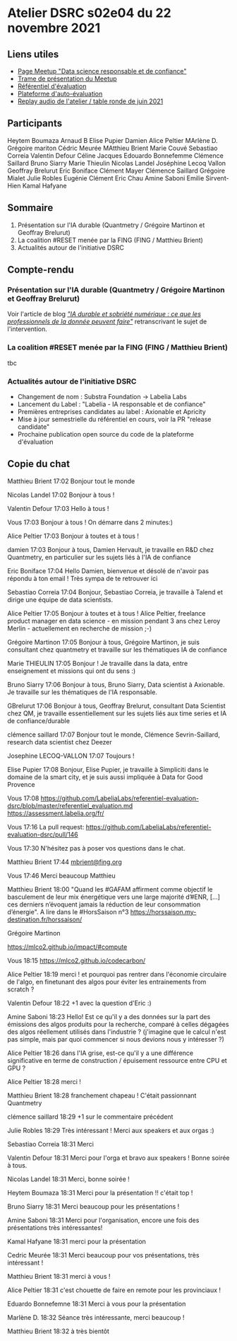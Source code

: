 # Atelier DSRC s02e04 du 22 novembre 2021

## Liens utiles

- [Page Meetup "Data science responsable et de confiance"](https://www.meetup.com/fr-FR/data-science-responsable-et-de-confiance/)
- [Trame de présentation du Meetup](https://docs.google.com/presentation/d/1m4kwe5X0pyoYJFaSUfcQWr56LrVMfy3zE2bAiiYJ6Zg/edit?usp=sharing)
- [Référentiel d'évaluation](https://github.com/LabeliaLabs/referentiel-evaluation-dsrc)
- [Plateforme d'auto-évaluation](https://assessment.labelia.org/)
- [Replay audio de l'atelier / table ronde de juin 2021](https://www.labelia.org/fr/replay-atelier-21062021)

## Participants

Heytem Boumaza 
Arnaud B 
Elise Pupier 
Damien
Alice Peltier
MArlène D. 
Grégoire mariton
Cédric Meurée
MAtthieu Brient 
Marie Couvé
Sebastiao Correia 
Valentin Defour
Céline Jacques 
Edouardo Bonnefemme
Clémence Saillard
Bruno Siarry
Marie Thieulin
Nicolas Landel 
Joséphine Lecoq Vallon 
Geoffray Brelurut
Eric Boniface
Clément Mayer
Clémence Saillard
Grégoire Mialet 
Julie Robles
Eugénie Clément
Eric Chau
Amine Saboni
Emilie Sirvent-Hien 
Kamal Hafyane

## Sommaire

1. Présentation sur l'IA durable (Quantmetry / Grégoire Martinon et Geoffray Brelurut)
1. La coalition #RESET menée par la FING (FING / Matthieu Brient)
1. Actualités autour de l'initiative DSRC

## Compte-rendu

### Présentation sur l'IA durable (Quantmetry / Grégoire Martinon et Geoffray Brelurut)

Voir l'article de blog *["IA durable et sobriété numérique : ce que les professionnels de la donnée peuvent faire"](https://medium.com/quantmetry/ia-durable-et-sobri%C3%A9t%C3%A9-num%C3%A9rique-ce-que-les-professionnels-de-la-donn%C3%A9e-peuvent-faire-5782289b73cc)* retranscrivant le sujet de l'intervention.

### La coalition #RESET menée par la FING (FING / Matthieu Brient)

tbc

### Actualités autour de l'initiative DSRC

- Changement de nom : Substra Foundation -> Labelia Labs
- Lancement du Label : "Labelia - IA responsable et de confiance"
- Premières entreprises candidates au label : Axionable et Apricity
- Mise à jour semestrielle du référentiel en cours, voir la PR "release candidate"
- Prochaine publication open source du code de la plateforme d'évaluation

## Copie du chat

Matthieu Brient
17:02
Bonjour tout le monde 

Nicolas Landel
17:02
Bonjour à tous !

Valentin Defour
17:03
Hello à tous !

Vous
17:03
Bonjour à tous ! On démarre dans 2 minutes:)

Alice Peltier
17:03
Bonjour à toutes et à tous !

damien
17:03
Bonjour à tous, Damien Hervault, je travaille en R&D chez Quantmetry, en particulier sur les sujets liés à l'IA de confiance

Eric Boniface
17:04
Hello Damien, bienvenue et désolé de n'avoir pas répondu à ton email ! Très sympa de te retrouver ici

Sebastiao Correia
17:04
Bonjour, Sebastiao Correia, je travaille à Talend et dirige une équipe de data scientists. 

Alice Peltier
17:05
Bonjour à toutes et à tous ! Alice Peltier, freelance product manager en data science - en mission pendant 3 ans chez Leroy Merlin - actuellement en recherche de mission ;-)

Grégoire Martinon
17:05
Bonjour à tous, Grégoire Martinon, je suis consultant chez quantmetry et travaille sur les thématiques IA de confiance

Marie THIEULIN
17:05
Bonjour ! Je travaille dans la data, entre enseignement et missions qui ont du sens :)

Bruno Siarry
17:06
Bonjour à tous, Bruno Siarry, Data scientist à Axionable. Je travaille sur les thématiques de l'IA responsable.

GBrelurut
17:06
Bonjour à tous, Geoffray Brelurut, consultant Data Scientist chez QM,  je travaille essentiellement sur les sujets liés aux time series et IA de confiance/durable

clémence saillard
17:07
Bonjour tout le monde, Clémence Sevrin-Saillard, research data scientist chez Deezer

Josephine LECOQ-VALLON
17:07
Toujours !

Elise Pupier
17:08
Bonjour, Elise Pupier, je travaille à Simpliciti dans le domaine de la smart city, et je suis aussi impliquée à Data for Good Provence

Vous
17:08
https://github.com/LabeliaLabs/referentiel-evaluation-dsrc/blob/master/referentiel_evaluation.md
https://assessment.labelia.org/fr/

Vous
17:16
La pull request: https://github.com/LabeliaLabs/referentiel-evaluation-dsrc/pull/146

Vous
17:30
N'hésitez pas à poser vos questions dans le chat.

Matthieu Brient
17:44
mbrient@fing.org

Vous
17:46
Merci beaucoup Matthieu

Matthieu Brient
18:00
"Quand les #GAFAM affirment comme objectif le basculement de leur mix énergétique vers une large majorité d’#ENR, [...] ces derniers n’évoquent jamais la réduction de leur consommation d’énergie". A lire dans le #HorsSaison n°3 https://horssaison.my-destination.fr/horssaison/

Grégoire Martinon

https://mlco2.github.io/impact/#compute

Vous
18:15
https://mlco2.github.io/codecarbon/

Alice Peltier
18:19
merci ! et pourquoi pas rentrer dans l'économie circulaire de l'algo, en finetunant des algos pour éviter les entrainements from scratch ?

Valentin Defour
18:22
+1 avec la question d'Eric :)

Amine Saboni
18:23
Hello! Est ce qu'il y a des données sur la part des émissions des algos produits pour la recherche, comparé à celles dégagées des algos réellement utilisés dans l'industrie ? (j'imagine que le calcul n'est pas simple, mais par quoi commencer si nous devions nous y intéresser ?)

Alice Peltier
18:26
dans l'IA grise, est-ce qu'il y a une différence significative en terme de construction / épuisement ressource entre CPU et GPU ? 

Alice Peltier
18:28
merci !

Matthieu Brient
18:28
franchement chapeau ! C'était passionnant Quantmetry 

clémence saillard
18:29
+1 sur le commentaire précédent

Julie Robles
18:29
Très intéressant ! Merci aux speakers et aux orgas :)

Sebastiao Correia
18:31
Merci

Valentin Defour
18:31
Merci pour l'orga et bravo aux speakers ! Bonne soirée à tous.

Nicolas Landel
18:31
Merci, bonne soirée !

Heytem Boumaza
18:31
Merci pour la présentation !! c'était top !

Bruno Siarry
18:31
Merci beaucoup pour les présentations ! 

Amine Saboni
18:31
Merci pour l'organisation, encore une fois des présentations très intéressantes!

Kamal Hafyane
18:31
merci pour la présentation 

Cedric Meurée
18:31
Merci beaucoup pour vos présentations, très intéressant !

Matthieu Brient
18:31
merci à vous ! 

Alice Peltier
18:31
c'est chouette de faire en remote pour les provinciaux !

Eduardo Bonnefemne
18:31
Merci à vous pour la présentation

Marlène D.
18:32
Séance très intéressante, merci beaucoup !

Matthieu Brient
18:32
à très bientôt